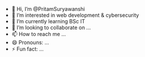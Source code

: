 - 👋 Hi, I’m @PritamSuryawanshi
- 👀 I’m interested in web development & cybersecurity 
- 🌱 I’m currently learning BSc IT
- 💞️ I’m looking to collaborate on ...
- 📫 How to reach me ...
- 😄 Pronouns: ...
- ⚡ Fun fact: ...

<!---
PritamSuryawanshii/PritamSuryawanshii is a ✨ special ✨ repository because its `README.md` (this file) appears on your GitHub profile.
You can click the Preview link to take a look at your changes.
--->
